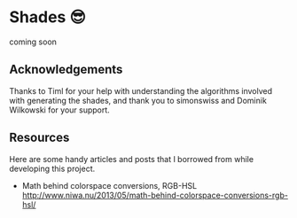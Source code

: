 # Shades 😎

coming soon

## Acknowledgements

Thanks to Timl for your help with understanding the algorithms involved with generating the shades, and thank you to simonswiss and Dominik Wilkowski for your support.

## Resources

Here are some handy articles and posts that I borrowed from while developing this project.

- Math behind colorspace conversions, RGB-HSL http://www.niwa.nu/2013/05/math-behind-colorspace-conversions-rgb-hsl/

